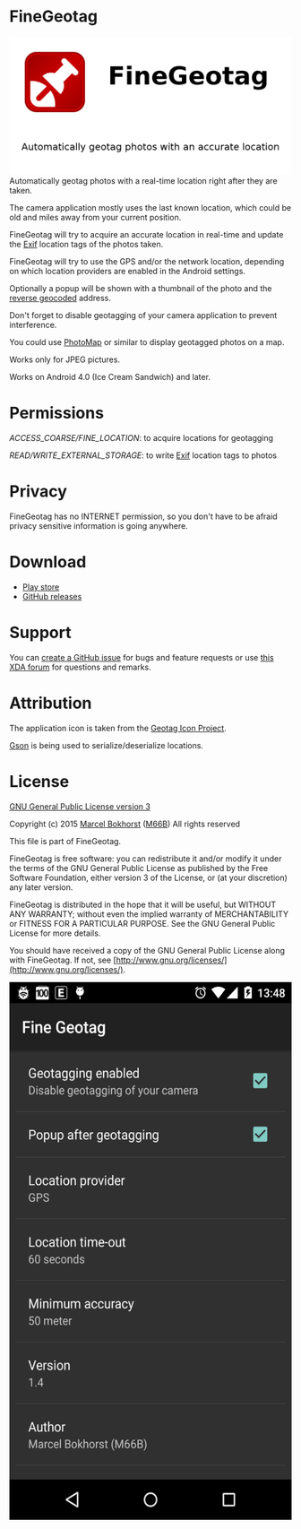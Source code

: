 # FineGeotag
<img src="play.png"/>
Automatically geotag photos with a real-time location right after they are taken.

The camera application mostly uses the last known location, which could be old and miles away from your current position.

FineGeotag will try to acquire an accurate location in real-time
and update the [Exif](http://en.wikipedia.org/wiki/Exchangeable_image_file_format) location tags of the photos taken.

FineGeotag will try to use the GPS and/or the network location, depending on which location providers are enabled in the Android settings.

Optionally a popup will be shown with a thumbnail of the photo and the [reverse geocoded](http://en.wikipedia.org/wiki/Reverse_geocoding) address.

Don't forget to disable geotagging of your camera application to prevent interference.

You could use [PhotoMap](https://play.google.com/store/apps/details?id=eu.bischofs.photomap) or similar to display geotagged photos on a map.

Works only for JPEG pictures.

Works on Android 4.0 (Ice Cream Sandwich) and later.

# Permissions

*ACCESS_COARSE/FINE_LOCATION*: to acquire locations for geotagging

*READ/WRITE_EXTERNAL_STORAGE*: to write [Exif](http://en.wikipedia.org/wiki/Exchangeable_image_file_format) location tags to photos

# Privacy

FineGeotag has no INTERNET permission, so you don't have to be afraid privacy sensitive information is going anywhere.

# Download

* [Play store](https://play.google.com/store/apps/details?id=eu.faircode.finegeotag)
* [GitHub releases](https://github.com/M66B/FineGeotag/releases)

# Support

You can [create a GitHub issue](https://github.com/M66B/FineGeotag/issues) for bugs and feature requests
or use [this XDA forum](http://forum.xda-developers.com/android/apps-games/20150508-fine-geotag-t3103110) for questions and remarks.

# Attribution

The application icon is taken from the [Geotag Icon Project](https://geotagicons.wordpress.com/).

[Gson](https://github.com/google/gson) is being used to serialize/deserialize locations.

# License

[GNU General Public License version 3](http://www.gnu.org/licenses/gpl.txt)

Copyright (c) 2015 [Marcel Bokhorst](http://blog.bokhorst.biz/about/)
([M66B](http://forum.xda-developers.com/member.php?u=2799345))
All rights reserved

This file is part of FineGeotag.

FineGeotag is free software: you can redistribute it and/or modify
it under the terms of the GNU General Public License as published by
the Free Software Foundation, either version 3 of the License, or
(at your discretion) any later version.

FineGeotag is distributed in the hope that it will be useful,
but WITHOUT ANY WARRANTY; without even the implied warranty of
MERCHANTABILITY or FITNESS FOR A PARTICULAR PURPOSE.  See the
GNU General Public License for more details.

You should have received a copy of the GNU General Public License
along with FineGeotag.  If not, see [http://www.gnu.org/licenses/](http://www.gnu.org/licenses/).

<img src="screenshot.png" width="540" height="960"/>
